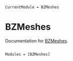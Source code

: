 ```@meta
CurrentModule = BZMeshes
```

# BZMeshes

Documentation for [BZMeshes](https://github.com/fsxbhyy/BZMeshes.jl).

```@index
```

```@autodocs
Modules = [BZMeshes]
```
